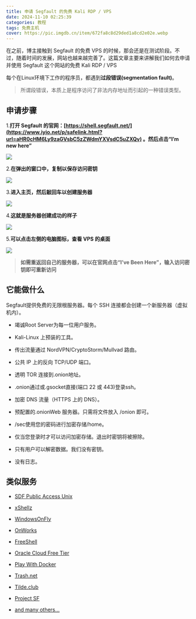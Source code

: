 ```yaml
---
title: 申请 Segfault 的免费 Kali RDP / VPS
date: 2024-11-10 02:25:39
categories: 教程
tags: 免费主机
cover: https://pic.imgdb.cn/item/672fa8c8d29ded1a8cd2e02e.webp
---
```

在之前，博主接触到 Segfault 的免费 VPS 的时候，那会还是在测试阶段。不过，随着时间的发展，网站也越来越完善了。这篇文章主要来讲解我们如何去申请并使用 Segfault 这个网站的免费 Kali RDP / VPS

每个在Linux环境下工作的程序员，都遇到**过段错误(segmentation fault)**。

> 所谓段错误，本质上是程序访问了非法内存地址而引起的一种错误类型。

##

## 申请步骤

1.**打开 Segfault 的官网：[https://shell.segfault.net/](https://www.iyio.net/p/safelink.html?url=aHR0cHM6Ly9zaGVsbC5zZWdmYXVsdC5uZXQv) 。然后点击“I’m new here”**

![](https://pic.imgdb.cn/item/672fa646d29ded1a8cd13e94.webp)

2.**在弹出的窗口中，复制以保存访问密钥**

![](https://pic.imgdb.cn/item/672fa68bd29ded1a8cd17001.webp)

3.**进入主页，然后敲回车以创建服务器**

![](https://pic.imgdb.cn/item/672fa6c3d29ded1a8cd19537.webp)

4.**这就是服务器创建成功的样子**

![](https://pic.imgdb.cn/item/672fa6ecd29ded1a8cd1b43e.webp)

5.**可以点击左侧的电脑图标，查看 VPS 的桌面**

![](https://pic.imgdb.cn/item/672fa720d29ded1a8cd1d990.webp)

> **如需重返回自己的服务器，可以在官网点击“I’ve Been Here”，输入访问密钥即可重新访问**

## 它能做什么

Segfault提供免费的无限根服务器。每个 SSH 连接都会创建一个新服务器（虚拟机内）。

- 竭诚Root Server为每一位用户服务。
  
- Kali-Linux 上预装的工具。
  
- 传出流量通过 NordVPN/CryptoStorm/Mullvad 路由。
  
- 公共 IP 上的反向 TCP/UDP 端口。
  
- 透明 TOR 连接到.onion地址。
  
- .onion通过或.gsocket直接(端口 22 或 443)登录ssh。
  
- 加密 DNS 流量（HTTPS 上的 DNS）。
  
- 预配置的.onionWeb 服务器。只需将文件放入 /onion 即可。
  
- /sec使用您的密码进行加密存储/home。
  
- 仅当您登录时才可以访问加密存储。退出时密钥将被擦除。
  
- 只有用户可以解密数据。我们没有密钥。
  
- 没有日志。
  

## 类似服务

- [SDF Public Access Unix](https://sdf.org/)
  
- [xShellz](https://www.xshellz.com/)
  
- [WindowsOnFly](https://app.apponfly.com/trial)
  
- [OnWorks](https://www.onworks.net/os-distributions/debian-based/free-kali-linux-online)
  
- [FreeShell](https://freeshell.de/)
  
- [Oracle Cloud Free Tier](https://www.oracle.com/uk/cloud/free/)
  
- [Play With Docker](https://www.docker.com/play-with-docker/)
  
- [Trash.net](https://www.trash.net/)
  
- [Tilde.club](https://tilde.club/)
  
- [Project SF](https://projectsegfau.lt/)
  
- [and many others…](https://free-for.dev/#/)